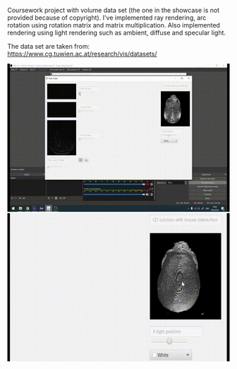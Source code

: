 Coursework project with volume data set (the one in the showcase is not provided because of copyright).
I've implemented ray rendering, arc rotation using rotation matrix and matrix multiplication.
Also implemented rendering using light rendering such as ambient, diffuse and specular light.

The data set are taken from:
https://www.cg.tuwien.ac.at/research/vis/datasets/

![Showcase](Q1_Q2.gif)
![Showcase](Q3.gif)

